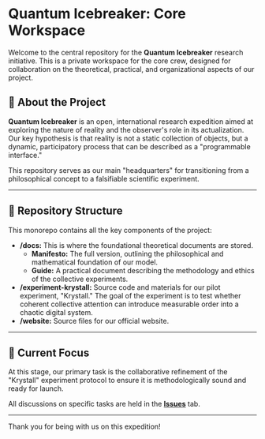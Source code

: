 # Quantum Icebreaker: Core Workspace

Welcome to the central repository for the **Quantum Icebreaker** research initiative. This is a private workspace for the core crew, designed for collaboration on the theoretical, practical, and organizational aspects of our project.

## 🚀 About the Project

**Quantum Icebreaker** is an open, international research expedition aimed at exploring the nature of reality and the observer's role in its actualization. Our key hypothesis is that reality is not a static collection of objects, but a dynamic, participatory process that can be described as a "programmable interface."

This repository serves as our main "headquarters" for transitioning from a philosophical concept to a falsifiable scientific experiment.

---

## 📂 Repository Structure

This monorepo contains all the key components of the project:

* **/docs:** This is where the foundational theoretical documents are stored.
    * **Manifesto:** The full version, outlining the philosophical and mathematical foundation of our model.
    * **Guide:** A practical document describing the methodology and ethics of the collective experiments.
* **/experiment-krystall:** Source code and materials for our pilot experiment, "Krystall." The goal of the experiment is to test whether coherent collective attention can introduce measurable order into a chaotic digital system.
* **/website:** Source files for our official website.

---

## 🎯 Current Focus

At this stage, our primary task is the collaborative refinement of the "Krystall" experiment protocol to ensure it is methodologically sound and ready for launch.

All discussions on specific tasks are held in the **[Issues](https://github.com/quanticebreaker-lab/Quantum-Icebreaker-Core/issues)** tab.

---

Thank you for being with us on this expedition!
